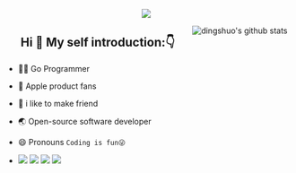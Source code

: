 

<!-- [![Top Langs](https://github-readme-stats.vercel.app/api/top-langs/?username=higker&layout=compact)](https://github.com/anuraghazra/github-readme-stats) -->


<p align="center">
  <img align="center" src="https://i.gifer.com/Ra0b.gif" />
</p>

 <img align="right" src="https://github-readme-stats.vercel.app/api?username=higker&show_icons=true&theme=algolia" alt="dingshuo's github stats" />

<h2 align="center">Hi 👋 My self introduction:👇</h1>

- 👨‍💻‍ Go Programmer
-  Apple product fans
- 👬 i like to make friend
- 🌏 Open-source software developer
- 😄 Pronouns `Coding is fun😜`

- [![](https://img.shields.io/badge/-Golang-3776AB?style=flat-square&logo=go&logoColor=white)](#)
[![](https://img.shields.io/badge/-Java-E34F26?style=flat-square&logo=java&logoColor=white)](https://html.spec.whatwg.org/)
[![](https://img.shields.io/badge/-Rust-F05032?style=flat-square&logo=rust&logoColor=white)](#)
[![](https://img.shields.io/badge/-Linux-FCC624?style=flat-square&logo=linux&logoColor=white)](#)


<!-- 
<img align="right" src="https://github-readme-stats.vercel.app/api/top-langs/?username=panjf2000&show_icons=true&theme=cobalt&layout=compact" alt="Top Langs" />
-->
